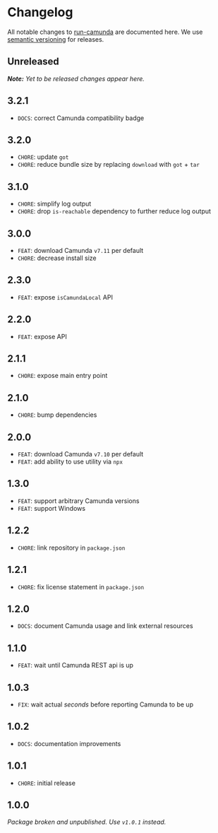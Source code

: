 # Changelog

All notable changes to [run-camunda](https://github.com/nikku/run-camunda) are documented here. We use [semantic versioning](http://semver.org/) for releases.

## Unreleased

___Note:__ Yet to be released changes appear here._

## 3.2.1

* `DOCS`: correct Camunda compatibility badge

## 3.2.0

* `CHORE`: update `got`
* `CHORE`: reduce bundle size by replacing `download` with `got` + `tar`

## 3.1.0

* `CHORE`: simplify log output
* `CHORE`: drop `is-reachable` dependency to further reduce log output

## 3.0.0

* `FEAT`: download Camunda `v7.11` per default
* `CHORE`: decrease install size

## 2.3.0

* `FEAT`: expose `isCamundaLocal` API

## 2.2.0

* `FEAT`: expose API

## 2.1.1

* `CHORE`: expose main entry point

## 2.1.0

* `CHORE`: bump dependencies

## 2.0.0

* `FEAT`: download Camunda `v7.10` per default
* `FEAT`: add ability to use utility via `npx`

## 1.3.0

* `FEAT`: support arbitrary Camunda versions
* `FEAT`: support Windows

## 1.2.2

* `CHORE`: link repository in `package.json`

## 1.2.1

* `CHORE`: fix license statement in `package.json`

## 1.2.0

* `DOCS`: document Camunda usage and link external resources

## 1.1.0

* `FEAT`: wait until Camunda REST api is up

## 1.0.3

* `FIX`: wait actual _seconds_ before reporting Camunda to be up

## 1.0.2

* `DOCS`: documentation improvements

## 1.0.1

* `CHORE`: initial release

## 1.0.0

_Package broken and unpublished. Use `v1.0.1` instead._